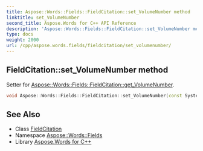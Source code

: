 ```yaml
---
title: Aspose::Words::Fields::FieldCitation::set_VolumeNumber method
linktitle: set_VolumeNumber
second_title: Aspose.Words for C++ API Reference
description: 'Aspose::Words::Fields::FieldCitation::set_VolumeNumber method. Setter for Aspose::Words::Fields::FieldCitation::get_VolumeNumber in C++.'
type: docs
weight: 2000
url: /cpp/aspose.words.fields/fieldcitation/set_volumenumber/
---
```

## FieldCitation::set_VolumeNumber method


Setter for [Aspose::Words::Fields::FieldCitation::get_VolumeNumber](../get_volumenumber/).

```cpp
void Aspose::Words::Fields::FieldCitation::set_VolumeNumber(const System::String &value)
```

## See Also

* Class [FieldCitation](../)
* Namespace [Aspose::Words::Fields](../../)
* Library [Aspose.Words for C++](../../../)

